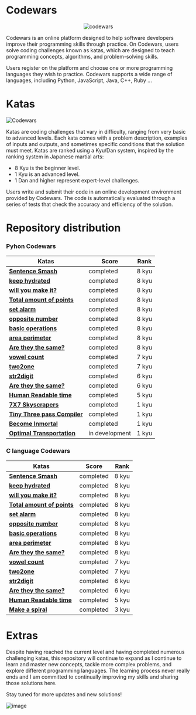# Codewars
<p align="center">
  <img src="https://github.com/user-attachments/assets/47dc2e45-7181-4758-8277-92ad43cb2f22" alt="codewars">
</p>

Codewars is an online platform designed to help software developers improve their programming skills through practice. On Codewars, users solve coding challenges known as katas, which are designed to teach programming concepts, algorithms, and problem-solving skills.

Users register on the platform and choose one or more programming languages ​​they wish to practice. Codewars supports a wide range of languages, including Python, JavaScript, Java, C++, Ruby ... 

# Katas
![Codewars](https://www.codewars.com/users/Ismaelucky342/badges/large)

Katas are coding challenges that vary in difficulty, ranging from very basic to advanced levels. Each kata comes with a problem description, examples of inputs and outputs, and sometimes specific conditions that the solution must meet.
Katas are ranked using a Kyu/Dan system, inspired by the ranking system in Japanese martial arts:
- 8 Kyu is the beginner level.
- 1 Kyu is an advanced level.
- 1 Dan and higher represent expert-level challenges.

Users write and submit their code in an online development environment provided by Codewars. The code is automatically evaluated through a series of tests that check the accuracy and efficiency of the solution.

# Repository distribution 
### Pyhon Codewars

| Katas | Score | Rank |
|--------|--------|---------------|
|[**Sentence Smash**](https://github.com/ismaelucky342/Codewars/tree/main/Codewars_Python/8kyu/ex00) | completed | 8 kyu |
|[**keep hydrated**](https://github.com/ismaelucky342/Codewars/tree/main/Codewars_Python/8kyu/ex01) | completed |  8 kyu |
|[**will you make it?**](https://github.com/ismaelucky342/Codewars/tree/main/Codewars_Python/8kyu/ex02) | completed |  8 kyu |
|[**Total amount of points**](https://github.com/ismaelucky342/Codewars/tree/main/Codewars_Python/8kyu/ex03) | completed |  8 kyu |
|[**set alarm**](https://github.com/ismaelucky342/Codewars/tree/main/Codewars_Python/8kyu/ex04) | completed |  8 kyu |
|[**opposite number**](https://github.com/ismaelucky342/Codewars/tree/main/Codewars_Python/8kyu/ex05) | completed |  8 kyu |
|[**basic operations**](https://github.com/ismaelucky342/Codewars/tree/main/Codewars_Python/8kyu/ex06) | completed |  8 kyu |
|[**area perimeter**](https://github.com/ismaelucky342/Codewars/tree/main/Codewars_Python/8kyu/ex07) | completed |  8 kyu |
|[**Are they the same?**](https://github.com/ismaelucky342/Codewars/tree/main/Codewars_Python/8kyu/ex08) | completed |  8 kyu |
|[**vowel count**](https://github.com/ismaelucky342/Codewars/tree/main/Codewars_Python/7kyu/ex00) | completed |  7 kyu |
|[**two2one**](https://github.com/ismaelucky342/Codewars/tree/main/Codewars_Python/7kyu/ex01) | completed |  7 kyu |
|[**str2digit**](https://github.com/ismaelucky342/Codewars/tree/main/Codewars_Python/6kyu/ex00) | completed |  6 kyu |
|[**Are they the same?**](https://github.com/ismaelucky342/Codewars/tree/main/Codewars_Python/6kyu/ex01) | completed |  6 kyu |
|[**Human Readable time**](https://github.com/ismaelucky342/Codewars/tree/main/Codewars_Python/5kyu/ex00) | completed |  5 kyu |
|[**7X7 Skyscrapers**](https://github.com/ismaelucky342/Codewars/tree/main/Codewars_Python/1kyu/ex00) | completed |  1 kyu |
|[**Tiny Three pass Compiler**](https://github.com/ismaelucky342/Codewars/tree/main/Codewars_Python/1kyu/ex01) | completed |  1 kyu |
|[**Become Inmortal**](https://github.com/ismaelucky342/Codewars/tree/main/Codewars_Python/1kyu/ex02) | completed |  1 kyu |
|[**Optimal Transportation**](https://github.com/ismaelucky342/Codewars/tree/main/Codewars_Python/1kyu/ex03) | in development |  1 kyu |

### C language Codewars
| Katas | Score | Rank |
|--------|--------|---------------|
|[**Sentence Smash**](https://github.com/ismaelucky342/Codewars/tree/main/Codewars_C/8kyu/ex00) | completed | 8 kyu |
|[**keep hydrated**](https://github.com/ismaelucky342/Codewars/tree/main/Codewars_C/8kyu/ex01) | completed |  8 kyu |
|[**will you make it?**](https://github.com/ismaelucky342/Codewars/tree/main/Codewars_C/8kyu/ex02) | completed |  8 kyu |
|[**Total amount of points**](https://github.com/ismaelucky342/Codewars/tree/main/Codewars_C/8kyu/ex03) | completed |  8 kyu |
|[**set alarm**](https://github.com/ismaelucky342/Codewars/tree/main/Codewars_C/8kyu/ex04) | completed |  8 kyu |
|[**opposite number**](https://github.com/ismaelucky342/Codewars/tree/main/Codewars_C/8kyu/ex05) | completed |  8 kyu |
|[**basic operations**](https://github.com/ismaelucky342/Codewars/tree/main/Codewars_C/8kyu/ex06) | completed |  8 kyu |
|[**area perimeter**](https://github.com/ismaelucky342/Codewars/tree/main/Codewars_C/8kyu/ex07) | completed |  8 kyu |
|[**Are they the same?**](https://github.com/ismaelucky342/Codewars/tree/main/Codewars_C/8kyu/ex08) | completed |  8 kyu |
|[**vowel count**](https://github.com/ismaelucky342/Codewars/tree/main/Codewars_C/7kyu/ex00) | completed |  7 kyu |
|[**two2one**](https://github.com/ismaelucky342/Codewars/tree/main/Codewars_C/7kyu/ex01) | completed |  7 kyu |
|[**str2digit**](https://github.com/ismaelucky342/Codewars/tree/main/Codewars_C/6kyu/ex00) | completed |  6 kyu |
|[**Are they the same?**](https://github.com/ismaelucky342/Codewars/tree/main/Codewars_C/6kyu/ex01) | completed |  6 kyu |
|[**Human Readable time**](https://github.com/ismaelucky342/Codewars/tree/main/Codewars_C/5%20kyu/ex00) | completed |  5 kyu |
|[**Make a spiral**](https://github.com/ismaelucky342/Codewars/tree/main/Codewars_C/3kyu/ex00) | completed |  3 kyu |



# Extras 
Despite having reached the current level and having completed numerous challenging katas, this repository will continue to expand as I continue to learn and master new concepts, tackle more complex problems, and explore different programming languages. The learning process never really ends and I am committed to continually improving my skills and sharing those solutions here.

Stay tuned for more updates and new solutions!

![image](https://github.com/user-attachments/assets/ac8be8e3-0c93-4d7b-9618-2be8935e1963)


